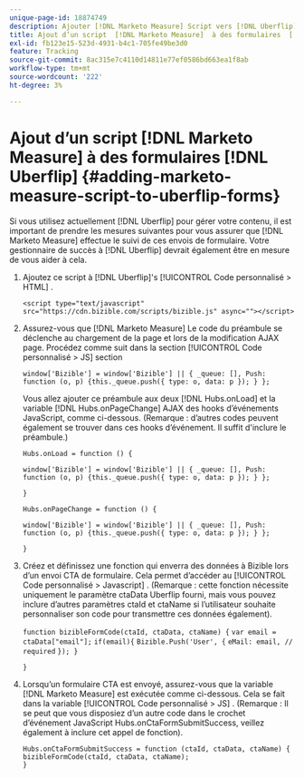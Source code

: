 ```yaml
---
unique-page-id: 18874749
description: Ajouter [!DNL Marketo Measure] Script vers [!DNL Uberflip] FORMS - [!DNL Marketo Measure] - Documentation du produit
title: Ajout d’un script  [!DNL Marketo Measure]  à des formulaires  [!DNL Uberflip]
exl-id: fb123e15-523d-4931-b4c1-705fe49be3d0
feature: Tracking
source-git-commit: 8ac315e7c4110d14811e77ef0586bd663ea1f8ab
workflow-type: tm+mt
source-wordcount: '222'
ht-degree: 3%

---
```


# Ajout d’un script [!DNL Marketo Measure] à des formulaires [!DNL Uberflip] {#adding-marketo-measure-script-to-uberflip-forms}

Si vous utilisez actuellement [!DNL Uberflip] pour gérer votre contenu, il est important de prendre les mesures suivantes pour vous assurer que [!DNL Marketo Measure] effectue le suivi de ces envois de formulaire. Votre gestionnaire de succès à [!DNL Uberflip] devrait également être en mesure de vous aider à cela.

1. Ajoutez ce script à [!DNL Uberflip]&#39;s [!UICONTROL Code personnalisé > HTML] .

   `<script type="text/javascript" src="https://cdn.bizible.com/scripts/bizible.js" async=""></script>`

1. Assurez-vous que [!DNL Marketo Measure] Le code du préambule se déclenche au chargement de la page et lors de la modification AJAX page. Procédez comme suit dans la section [!UICONTROL Code personnalisé > JS] section

   `window['Bizible'] = window['Bizible'] || { _queue: [], Push: function (o, p) {this._queue.push({ type: o, data: p }); } };`

   Vous allez ajouter ce préambule aux deux [!DNL Hubs.onLoad] et la variable [!DNL Hubs.onPageChange] AJAX des hooks d’événements JavaScript, comme ci-dessous. (Remarque : d’autres codes peuvent également se trouver dans ces hooks d’événement. Il suffit d&#39;inclure le préambule.)

   `Hubs.onLoad = function () {`

   `window['Bizible'] = window['Bizible'] || { _queue: [], Push: function (o, p) {this._queue.push({ type: o, data: p }); } };`

   `}`

   `Hubs.onPageChange = function () {`

   `window['Bizible'] = window['Bizible'] || { _queue: [], Push: function (o, p) {this._queue.push({ type: o, data: p }); } };`

   `}`

1. Créez et définissez une fonction qui enverra des données à Bizible lors d’un envoi CTA de formulaire. Cela permet d’accéder au [!UICONTROL Code personnalisé > Javascript] . (Remarque : cette fonction nécessite uniquement le paramètre ctaData Uberflip fourni, mais vous pouvez inclure d’autres paramètres ctaId et ctaName si l’utilisateur souhaite personnaliser son code pour transmettre ces données également).

   `function bizibleFormCode(ctaId, ctaData, ctaName) {`
   `var email = ctaData["email"];`
   `if(email){`
   `Bizible.Push('User', {`
   `eMail: email, // required`
   `}); }`

   `}`

1. Lorsqu’un formulaire CTA est envoyé, assurez-vous que la variable [!DNL Marketo Measure] est exécutée comme ci-dessous. Cela se fait dans la variable [!UICONTROL Code personnalisé > JS] . (Remarque : Il se peut que vous disposiez d’un autre code dans le crochet d’événement JavaScript Hubs.onCtaFormSubmitSuccess, veillez également à inclure cet appel de fonction).

   `Hubs.onCtaFormSubmitSuccess = function (ctaId, ctaData, ctaName) {`
   `bizibleFormCode(ctaId, ctaData, ctaName);`\
   `}`
